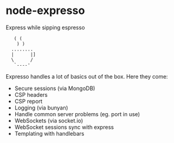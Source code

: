 # node-expresso
Express while sipping espresso
```
   ( (
    ) )
  ........
  |      |]
  \      /
   `----'
```

Expresso handles a lot of basics out of the box. Here they come:
 - Secure sessions (via MongoDB)
 - CSP headers
 - CSP report
 - Logging (via bunyan)
 - Handle common server problems (eg. port in use)
 - WebSockets (via socket.io)
 - WebSocket sessions sync with express
 - Templating with handlebars
